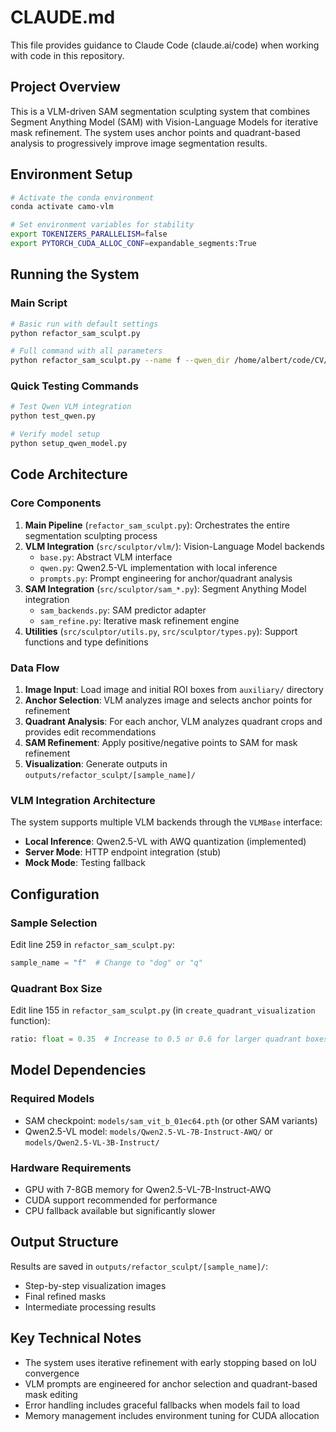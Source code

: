 # CLAUDE.md

This file provides guidance to Claude Code (claude.ai/code) when working with code in this repository.

## Project Overview

This is a VLM-driven SAM segmentation sculpting system that combines Segment Anything Model (SAM) with Vision-Language Models for iterative mask refinement. The system uses anchor points and quadrant-based analysis to progressively improve image segmentation results.

## Environment Setup

```bash
# Activate the conda environment
conda activate camo-vlm

# Set environment variables for stability
export TOKENIZERS_PARALLELISM=false
export PYTORCH_CUDA_ALLOC_CONF=expandable_segments:True
```

## Running the System

### Main Script
```bash
# Basic run with default settings
python refactor_sam_sculpt.py

# Full command with all parameters
python refactor_sam_sculpt.py --name f --qwen_dir /home/albert/code/CV/models/Qwen2.5-VL-3B-Instruct --ratio 1.0 --anchors_per_round 1 --vlm_max_side 720 --rounds 5
```

### Quick Testing Commands
```bash
# Test Qwen VLM integration
python test_qwen.py

# Verify model setup
python setup_qwen_model.py
```

## Code Architecture

### Core Components

1. **Main Pipeline** (`refactor_sam_sculpt.py`): Orchestrates the entire segmentation sculpting process
2. **VLM Integration** (`src/sculptor/vlm/`): Vision-Language Model backends
   - `base.py`: Abstract VLM interface
   - `qwen.py`: Qwen2.5-VL implementation with local inference
   - `prompts.py`: Prompt engineering for anchor/quadrant analysis
3. **SAM Integration** (`src/sculptor/sam_*.py`): Segment Anything Model integration
   - `sam_backends.py`: SAM predictor adapter
   - `sam_refine.py`: Iterative mask refinement engine
4. **Utilities** (`src/sculptor/utils.py`, `src/sculptor/types.py`): Support functions and type definitions

### Data Flow

1. **Image Input**: Load image and initial ROI boxes from `auxiliary/` directory
2. **Anchor Selection**: VLM analyzes image and selects anchor points for refinement
3. **Quadrant Analysis**: For each anchor, VLM analyzes quadrant crops and provides edit recommendations
4. **SAM Refinement**: Apply positive/negative points to SAM for mask refinement
5. **Visualization**: Generate outputs in `outputs/refactor_sculpt/[sample_name]/`

### VLM Integration Architecture

The system supports multiple VLM backends through the `VLMBase` interface:
- **Local Inference**: Qwen2.5-VL with AWQ quantization (implemented)
- **Server Mode**: HTTP endpoint integration (stub)
- **Mock Mode**: Testing fallback

## Configuration

### Sample Selection
Edit line 259 in `refactor_sam_sculpt.py`:
```python
sample_name = "f"  # Change to "dog" or "q"
```

### Quadrant Box Size
Edit line 155 in `refactor_sam_sculpt.py` (in `create_quadrant_visualization` function):
```python
ratio: float = 0.35  # Increase to 0.5 or 0.6 for larger quadrant boxes
```

## Model Dependencies

### Required Models
- SAM checkpoint: `models/sam_vit_b_01ec64.pth` (or other SAM variants)
- Qwen2.5-VL model: `models/Qwen2.5-VL-7B-Instruct-AWQ/` or `models/Qwen2.5-VL-3B-Instruct/`

### Hardware Requirements
- GPU with 7-8GB memory for Qwen2.5-VL-7B-Instruct-AWQ
- CUDA support recommended for performance
- CPU fallback available but significantly slower

## Output Structure

Results are saved in `outputs/refactor_sculpt/[sample_name]/`:
- Step-by-step visualization images
- Final refined masks
- Intermediate processing results

## Key Technical Notes

- The system uses iterative refinement with early stopping based on IoU convergence
- VLM prompts are engineered for anchor selection and quadrant-based mask editing
- Error handling includes graceful fallbacks when models fail to load
- Memory management includes environment tuning for CUDA allocation